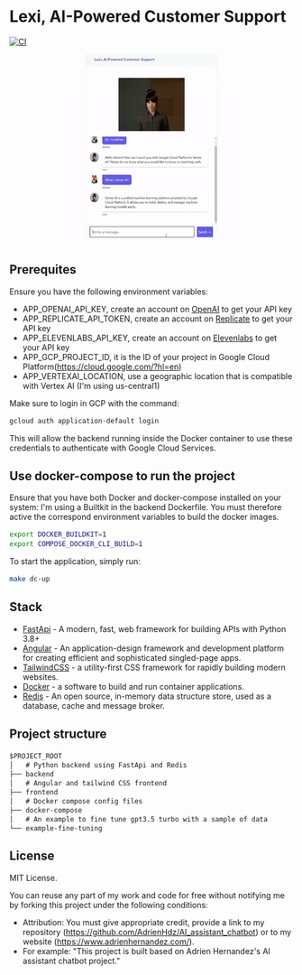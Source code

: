 # Lexi, AI-Powered Customer Support

[![CI](https://github.com/AdrienHdz/AI_assistant_chatbot/actions/workflows/CI.yml/badge.svg)](https://github.com/AdrienHdz/AI_assistant_chatbot/actions/workflows/CI.yml)

<p align="center">
  <img src="https://github.com/AdrienHdz/AI_assistant_chatbot/blob/main/avatar.gif?raw=true" alt="Alt Text">
</p>

## Prerequites

Ensure you have the following environment variables:
- APP_OPENAI_API_KEY, create an account on [OpenAI](https://www.openai.com) to get your API key
- APP_REPLICATE_API_TOKEN, create an account on [Replicate](https://replicate.com/) to get your API key
- APP_ELEVENLABS_API_KEY, create an account on [Elevenlabs](https://elevenlabs.io/) to get your API key
- APP_GCP_PROJECT_ID, it is the ID of your project in Google Cloud Platform(https://cloud.google.com/?hl=en)
- APP_VERTEXAI_LOCATION, use a geographic location that is compatible with Vertex AI (I'm using us-central1)

Make sure to login in GCP with the command:
```sh
gcloud auth application-default login
```
This will allow the backend running inside the Docker container to use these credentials to authenticate with Google Cloud Services.

## Use docker-compose to run the project 

Ensure that you have both Docker and docker-compose installed on your system:
I'm using a Builtkit in the backend Dockerfile. You must therefore active the correspond environment variables to build the docker images.
 ```sh
export DOCKER_BUILDKIT=1
export COMPOSE_DOCKER_CLI_BUILD=1
```  

To start the application, simply run:
 ```sh
make dc-up
```  
## Stack

- [FastApi](https://fastapi.tiangolo.com/) - A modern, fast, web framework for building APIs with Python 3.8+
- [Angular](https://angular.io/) - An application-design framework and development platform for creating efficient and sophisticated singled-page apps.
- [TailwindCSS](https://tailwindcss.com/) - a utility-first CSS framework for rapidly building modern websites.
- [Docker](https://www.docker.com/) - a software to build and run container applications.
- [Redis](https://redis.io/) - An open source, in-memory data structure store, used as a database, cache and message broker.

## Project structure
```
$PROJECT_ROOT
│   # Python backend using FastApi and Redis
├── backend
│   # Angular and tailwind CSS frontend 
├── frontend
│   # Docker compose config files 
├── docker-compose
│   # An example to fine tune gpt3.5 turbo with a sample of data
└── example-fine-tuning
```

## License

MIT License.

You can reuse any part of my work and code for free without notifying me by forking this project under the following conditions:

- Attribution: You must give appropriate credit, provide a link to my repository (https://github.com/AdrienHdz/AI_assistant_chatbot) or to my website (https://www.adrienhernandez.com/).
- For example: "This project is built based on Adrien Hernandez's AI assistant chatbot project."

